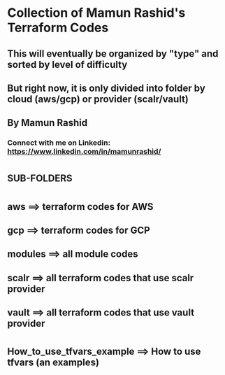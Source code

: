 


# Collection of Mamun Rashid's Terraform Codes
## This will eventually be organized by "type" and sorted by level of difficulty
## But right now, it is only divided into folder by cloud (aws/gcp) or provider (scalr/vault)
##
##   By Mamun Rashid
###    Connect with me on Linkedin: https://www.linkedin.com/in/mamunrashid/
#

#


## SUB-FOLDERS
#

## aws ==> terraform codes for AWS
## gcp ==> terraform codes for GCP
## modules ==> all module codes
## scalr ==> all terraform codes that use scalr provider
## vault ==> all terraform codes that use vault provider
#

## How_to_use_tfvars_example ==> How to use tfvars (an examples)








